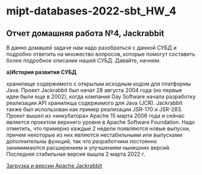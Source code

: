 # mipt-databases-2022-sbt_HW_4
## Отчет домашняя работа №4, Jackrabbit 

В данно домашей задаче нам надо разобраться с данной СУБД и подробно ответить на множество вопросов, которые помогут составить более подробное описание нашей СУБД. Давайте, начнем.

**a)История развития СУБД**

 хранилище содержимого с открытым исходным кодом для платформы Java. Проект Jackrabbit был начат 28 августа 2004 года (но первые идеи были еще в 2002), когда компания Day Software начала разработку реализации API хранилища содержимого для Java (JCR). Jackrabbit также был использован как пример реализации JSR-170 и JSR-283. Проект вышел из «инкубатора» Apache 15 марта 2006 года и сейчас является проектом верхнего уровня в Apache Software Foundation. Надо отметить, что примерно каждые 2 недели появляются новые выпуски, причем некоторые из них являются нестабильными или выпусками дополнительны функций, так что разработчики постоянно занимимаются расширением и улучшением нынешних версий. Последняя стабильная версия вышла 2 марта 2022 г.


[Загрузка и версии Apache Jackrabbit](https://jackrabbit.apache.org/jcr/downloads.html)
